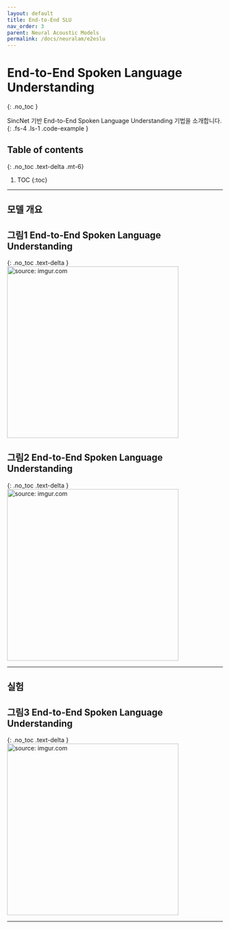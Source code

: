 ```yaml
---
layout: default
title: End-to-End SLU
nav_order: 3
parent: Neural Acoustic Models
permalink: /docs/neuralam/e2eslu
---
```


# End-to-End Spoken Language Understanding
{: .no_toc }

SincNet 기반 End-to-End Spoken Language Understanding 기법을 소개합니다.
{: .fs-4 .ls-1 .code-example }


## Table of contents
{: .no_toc .text-delta .mt-6}

1. TOC
{:toc}

---

## 모델 개요

## **그림1** End-to-End Spoken Language Understanding
{: .no_toc .text-delta }
<img src="https://i.imgur.com/6Vchq8k.png" width="400px" title="source: imgur.com" />

## **그림2** End-to-End Spoken Language Understanding
{: .no_toc .text-delta }
<img src="https://i.imgur.com/rRK5cHk.png" width="400px" title="source: imgur.com" />

---

## 실험

## **그림3** End-to-End Spoken Language Understanding
{: .no_toc .text-delta }
<img src="https://i.imgur.com/wI5XnHs.png" width="400px" title="source: imgur.com" />


---